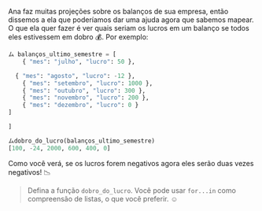 Ana faz muitas projeções sobre os balanços de sua empresa, então dissemos a ela que poderíamos dar uma ajuda agora que sabemos mapear. O que ela quer fazer é ver quais seriam os lucros em um balanço se todos eles estivessem em dobro :moneybag:. Por exemplo:

``` python
ム balanços_ultimo_semestre = [
    { "mes": "julho", "lucro": 50 },

  { "mes": "agosto", "lucro": -12 },
    { "mes": "setembro", "lucro": 1000 },
    { "mes": "outubro", "lucro": 300 },
    { "mes": "novembro", "lucro": 200 },
    { "mes": "dezembro", "lucro": 0 }
]

]

ムdobro_do_lucro(balanços_ultimo_semestre)
[100, -24, 2000, 600, 400, 0]
```

Como você verá, se os lucros forem negativos agora eles serão duas vezes negativos! :chart_with_downwards_trend:

> Defina a função `dobro_do_lucro`. Você pode usar `for...in` como compreensão de listas, o que você preferir.  :relaxed:
